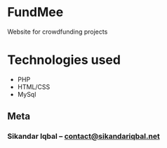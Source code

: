 # FundMee

Website for crowdfunding projects

# Technologies used
<ul>
  <li>PHP</li>
  <li>HTML/CSS</li>
  <li>MySql</li>
  </ul>





## Meta

### Sikandar Iqbal – contact@sikandariqbal.net




<!-- Markdown link & img dfn's -->
[npm-image]: https://img.shields.io/npm/v/datadog-metrics.svg?style=flat-square
[npm-url]: https://npmjs.org/package/datadog-metrics
[npm-downloads]: https://img.shields.io/npm/dm/datadog-metrics.svg?style=flat-square
[travis-image]: https://img.shields.io/travis/dbader/node-datadog-metrics/master.svg?style=flat-square
[travis-url]: https://travis-ci.org/dbader/node-datadog-metrics
[wiki]: https://github.com/yourname/yourproject/wiki
